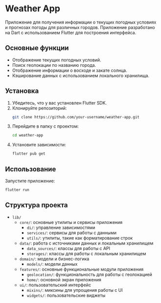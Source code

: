# Weather App

Приложение для получения информации о текущих погодных условиях и прогнозах погоды для различных городов. Приложение разработано на Dart с использованием Flutter для построения интерфейса.

## Основные функции

- Отображение текущих погодных условий.
- Поиск геолокации по названию города.
- Отображение информации о восходе и закате солнца.
- Кэширование данных с использованием локального хранилища.

## Установка

1. Убедитесь, что у вас установлен Flutter SDK.
2. Клонируйте репозиторий:
   ```sh
   git clone https://github.com/your-username/weather-app.git
   ```
3. Перейдите в папку с проектом:
   ```sh
   cd weather-app
   ```
4. Установите зависимости:
   ```sh
   flutter pub get
   ```

## Использование

Запустите приложение:
```sh
flutter run
```

## Структура проекта

- `lib/`
    - `core/`: основные утилиты и сервисы приложения
        - `di/`: управление зависимостями
        - `services/`: сервисы для работы с данными
        - `utils/`: утилиты, такие как форматирование строк
    - `data/`: работа с источниками данных и локальным хранилищем
        - `data_sources/`: классы для работы с API
        - `storages/`: классы для работы с локальным хранилищем
    - `domain/`: модели и бизнес-логика
        - `models/`: модели данных
    - `features/`: основные функциональные модули приложения
        - `geolocation/`: функциональность для работы с геолокацией
        - `home/`: основной экран приложения
    - `ui/`: пользовательский интерфейс
        - `mixins/`: миксины для упрощения работы с UI
        - `widgets/`: пользовательские виджеты
